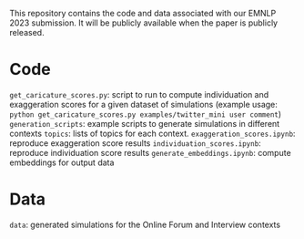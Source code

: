 This repository contains the code and data associated with our EMNLP 2023 submission. It will be publicly available when the paper is publicly released.

# Code
`get_caricature_scores.py`: script to run to compute individuation and exaggeration scores for a given dataset of simulations (example usage: `python get_caricature_scores.py examples/twitter_mini user comment`)
`generation_scripts`: example scripts to generate simulations in different contexts 
`topics`: lists of topics for each context.
`exaggeration_scores.ipynb`: reproduce exaggeration score results
`individuation_scores.ipynb`: reproduce individuation score results
`generate_embeddings.ipynb`: compute embeddings for output data

# Data
`data`: generated simulations for the Online Forum and Interview contexts
